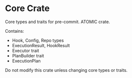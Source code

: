 # Core Crate

Core types and traits for pre-commit. ATOMIC crate.

Contains:
- Hook, Config, Repo types
- ExecutionResult, HookResult
- Executor trait
- PlanBuilder trait
- ExecutionPlan

Do not modify this crate unless changing core types or traits.
